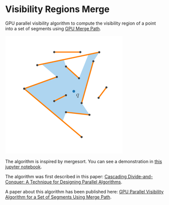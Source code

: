 # Visibility Regions Merge

GPU parallel visibility algorithm to compute the visibility region of a point into a set of segments using [GPU Merge Path](http://www.cc.gatech.edu/~bader/papers/GPUMergePath-ICS2012.pdf).

![Visibility region example](./images/visibility_region.png)

The algorithm is inspired by mergesort. You can see a demonstration in [this jupyter notebook](../notebook/notebook/VisibilityRegionsMerge.ipynb).

The algorithm was first described in this paper: [Cascading Divide-and-Conquer: A Technique for Designing Parallel Algorithms](https://epubs.siam.org/doi/abs/10.1137/0218035).

A paper about this algorithm has been published here: [GPU Parallel Visibility Algorithm for a Set of Segments Using Merge Path](https://www.sciencedirect.com/science/article/pii/S1571066119300052).
